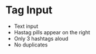 # Tag Input
- Text input
- Hastag pills appear on the right
- Only 3 hashtags aloud
- No duplicates
